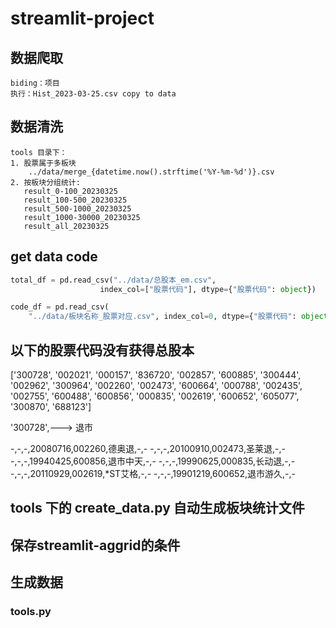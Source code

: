 # streamlit-project

## 数据爬取

```
biding：项目
执行：Hist_2023-03-25.csv copy to data
```

## 数据清洗

```
tools 目录下：
1. 股票属于多板块 
    ../data/merge_{datetime.now().strftime('%Y-%m-%d')}.csv
2. 按板块分组统计:
   result_0-100_20230325
   result_100-500_20230325
   result_500-1000_20230325
   result_1000-30000_20230325
   result_all_20230325
```

## get data code 

```python 
total_df = pd.read_csv("../data/总股本_em.csv",
                    index_col=["股票代码"], dtype={"股票代码": object})
```

```python
code_df = pd.read_csv(
    "../data/板块名称_股票对应.csv", index_col=0, dtype={"股票代码": object})
```

## 以下的股票代码没有获得总股本

['300728',
 '002021',
 '000157',
 '836720',
 '002857',
 '600885',
 '300444',
 '002962',
 '300964',
 '002260',
 '002473',
 '600664',
 '000788',
 '002435',
 '002755',
 '600488',
 '600856',
 '000835',
 '002619',
 '600652',
 '605077',
 '300870',
 '688123']

 '300728',---> 退市
 
 -,-,-,20080716,002260,德奥退,-,-
 -,-,-,20100910,002473,圣莱退,-,-
 -,-,-,19940425,600856,退市中天,-,-
-,-,-,19990625,000835,长动退,-,-
-,-,-,20110929,002619,*ST艾格,-,-
-,-,-,19901219,600652,退市游久,-,-


## tools 下的 create_data.py 自动生成板块统计文件


## 保存streamlit-aggrid的条件


## 生成数据
### tools.py 

